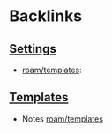 
# Backlinks
## [Settings](<Settings.md>)
- [roam/templates](<../roam/templates.md>):

## [Templates](<Templates.md>)
- Notes [roam/templates](<../roam/templates.md>)

